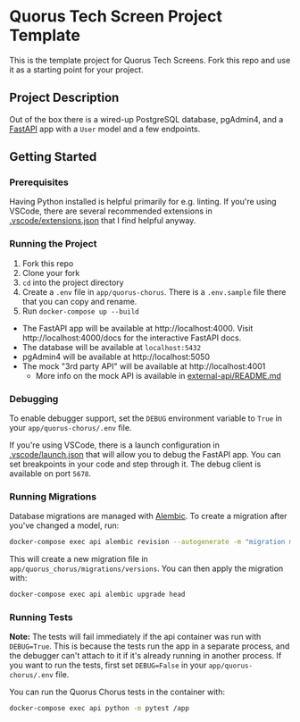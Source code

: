 # Quorus Tech Screen Project Template

This is the template project for Quorus Tech Screens. Fork this repo and use it as a starting point for your project.

## Project Description

Out of the box there is a wired-up PostgreSQL database, pgAdmin4, and a [FastAPI](https://fastapi.tiangolo.com/) app with a `User` model and a few endpoints.

## Getting Started

### Prerequisites



Having Python installed is helpful primarily for e.g. linting. If you're using VSCode, there are several recommended extensions in [.vscode/extensions.json](.vscode/extensions.json) that I find helpful anyway.

### Running the Project

1. Fork this repo
1. Clone your fork
1. `cd` into the project directory
1. Create a `.env` file in `app/quorus-chorus`. There is a `.env.sample` file there that you can copy and rename.
1. Run `docker-compose up --build`

- The FastAPI app will be available at http://localhost:4000. Visit http://localhost:4000/docs for the interactive FastAPI docs.
- The database will be available at `localhost:5432`
- pgAdmin4 will be available at http://localhost:5050
- The mock "3rd party API" will be available at http://localhost:4001
  - More info on the mock API is available in [external-api/README.md](external-api/README.md)

### Debugging

To enable debugger support, set the `DEBUG` environment variable to `True` in your `app/quorus-chorus/.env` file.

If you're using VSCode, there is a launch configuration in [.vscode/launch.json](.vscode/launch.json) that will allow you to debug the FastAPI app. You can set breakpoints in your code and step through it. The debug client is available on port `5678`.

### Running Migrations

Database migrations are managed with [Alembic](https://alembic.sqlalchemy.org/en/latest/). To create a migration after you've changed a model, run:

```bash
docker-compose exec api alembic revision --autogenerate -m "migration message"
```

This will create a new migration file in `app/quorus_chorus/migrations/versions`. You can then apply the migration with:

```bash
docker-compose exec api alembic upgrade head
```

### Running Tests

**Note:** The tests will fail immediately if the api container was run with `DEBUG=True`. This is because the tests run the app in a separate process, and the debugger can't attach to it if it's already running in another process. If you want to run the tests, first set `DEBUG=False` in your `app/quorus-chorus/.env` file.

You can run the Quorus Chorus tests in the container with:

```bash
docker-compose exec api python -m pytest /app
```
